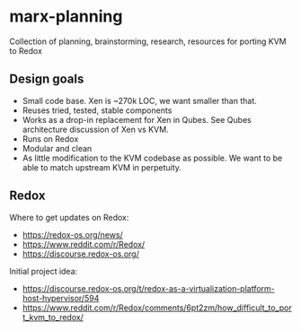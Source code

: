 # marx-planning
Collection of planning, brainstorming, research, resources for porting KVM to Redox

## Design goals

- Small code base. Xen is ~270k LOC, we want smaller than that.
- Reuses tried, tested, stable components
- Works as a drop-in replacement for Xen in Qubes. See Qubes architecture discussion of Xen vs KVM.
- Runs on Redox
- Modular and clean
- As little modification to the KVM codebase as possible. We want to be able to match upstream KVM in perpetuity.

## Redox

Where to get updates on Redox: 

* https://redox-os.org/news/
* https://www.reddit.com/r/Redox/
* https://discourse.redox-os.org/

Initial project idea:

* https://discourse.redox-os.org/t/redox-as-a-virtualization-platform-host-hypervisor/594
* https://www.reddit.com/r/Redox/comments/6pt2zm/how_difficult_to_port_kvm_to_redox/
